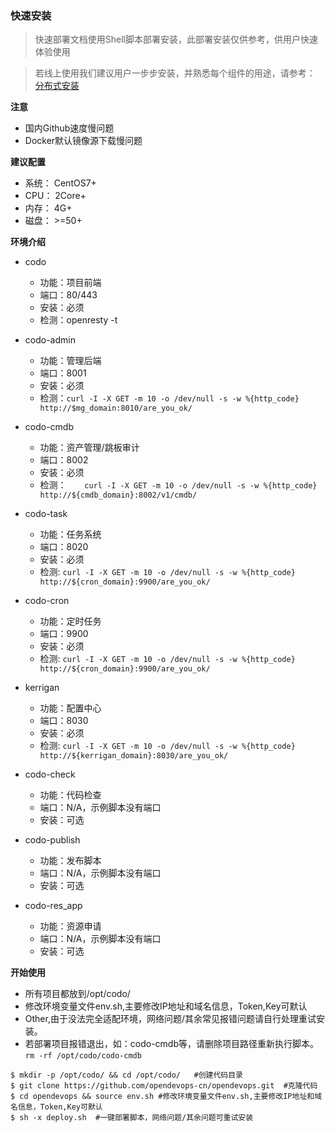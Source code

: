 ### 快速安装

> 快速部署文档使用Shell脚本部署安装，此部署安装仅供参考，供用户快速体验使用

> 若线上使用我们建议用户一步步安装，并熟悉每个组件的用途，请参考： [分布式安装](http://docs.opendevops.cn/zh/latest/distributed_install.html)


**注意**

- 国内Github速度慢问题
- Docker默认镜像源下载慢问题

**建议配置**

- 系统： CentOS7+
- CPU：  2Core+
- 内存：  4G+
- 磁盘：  >=50+

**环境介绍**

- codo
  - 功能：项目前端
  - 端口：80/443
  - 安装：必须
  - 检测：openresty -t

- codo-admin
  - 功能：管理后端
  - 端口：8001
  - 安装：必须
  - 检测：`curl -I -X GET -m 10 -o /dev/null -s -w %{http_code} http://$mg_domain:8010/are_you_ok/`

- codo-cmdb
  - 功能：资产管理/跳板审计
  - 端口：8002
  - 安装：必须
  - 检测：`	curl -I -X GET -m 10 -o /dev/null -s -w %{http_code} http://${cmdb_domain}:8002/v1/cmdb/`

- codo-task
  - 功能：任务系统
  - 端口：8020
  - 安装：必须
  - 检测: `curl -I -X GET -m 10 -o /dev/null -s -w %{http_code} http://${cron_domain}:9900/are_you_ok/`


- codo-cron
  - 功能：定时任务
  - 端口：9900
  - 安装：必须
  - 检测: `curl -I -X GET -m 10 -o /dev/null -s -w %{http_code} http://${cron_domain}:9900/are_you_ok/`

- kerrigan
  - 功能：配置中心
  - 端口：8030
  - 安装：必须
  - 检测: `curl -I -X GET -m 10 -o /dev/null -s -w %{http_code} http://${kerrigan_domain}:8030/are_you_ok/`

- codo-check
  - 功能：代码检查
  - 端口：N/A，示例脚本没有端口
  - 安装：可选

- codo-publish
  - 功能：发布脚本
  - 端口：N/A，示例脚本没有端口
  - 安装：可选

- codo-res_app
  - 功能：资源申请
  - 端口：N/A，示例脚本没有端口
  - 安装：可选


**开始使用**

- 所有项目都放到/opt/codo/
- 修改环境变量文件env.sh,主要修改IP地址和域名信息，Token,Key可默认
- Other,由于没法完全适配环境，网络问题/其余常见报错问题请自行处理重试安装。
- 若部署项目报错退出，如：codo-cmdb等，请删除项目路径重新执行脚本。`rm -rf /opt/codo/codo-cmdb`


```shell
$ mkdir -p /opt/codo/ && cd /opt/codo/   #创建代码目录
$ git clone https://github.com/opendevops-cn/opendevops.git  #克隆代码
$ cd opendevops && source env.sh #修改环境变量文件env.sh,主要修改IP地址和域名信息，Token,Key可默认
$ sh -x deploy.sh  #一键部署脚本，网络问题/其余问题可重试安装
```


